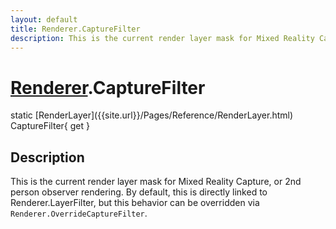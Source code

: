 ```yaml
---
layout: default
title: Renderer.CaptureFilter
description: This is the current render layer mask for Mixed Reality Capture, or 2nd person observer rendering. By default, this is directly linked to Renderer.LayerFilter, but this behavior can be overridden via Renderer.OverrideCaptureFilter.
---
```

# [Renderer]({{site.url}}/Pages/Reference/Renderer.html).CaptureFilter

<div class='signature' markdown='1'>
static [RenderLayer]({{site.url}}/Pages/Reference/RenderLayer.html) CaptureFilter{ get }
</div>

## Description
This is the current render layer mask for Mixed Reality
Capture, or 2nd person observer rendering. By default, this is
directly linked to Renderer.LayerFilter, but this behavior can be
overridden via `Renderer.OverrideCaptureFilter`.

